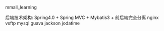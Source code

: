 mmall_learning

后端技术架构:
Spring4.0 + Spring MVC + Mybatis3 + 前后端完全分离
nginx
vsftp
mysql
guava
jackson
jodatime